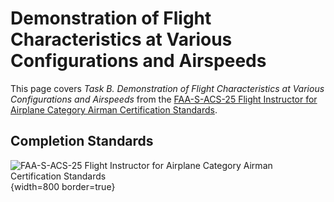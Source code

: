 # Demonstration of Flight Characteristics at Various Configurations and Airspeeds

This page covers *Task B. Demonstration of Flight Characteristics at Various Configurations and Airspeeds* from the [FAA-S-ACS-25 Flight Instructor for Airplane Category Airman Certification Standards](https://www.faa.gov/training_testing/testing/acs/cfi_airplane_acs_25.pdf).

<!--@include: ./docs/src/includes/slow-flight-stalls-spins/demonstration-of-flight-characteristics.md | shift:1-->

## Completion Standards

![[FAA-S-ACS-25 Flight Instructor for Airplane Category Airman Certification Standards](https://www.faa.gov/training_testing/testing/acs/cfi_airplane_acs_25.pdf)](/img/faa-s-acs-25/faa-s-acs-25-x-b-demonstration-of-flight-characteristics.png){width=800 border=true}
